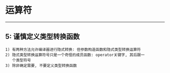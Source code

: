 # **运算符**
***


## **5: 谨慎定义类型转换函数**
    1) 有两种方法允许编译器进行隐式转换: 但参数构造函数和隐式类型转换运算符
    2) 隐式类型转换运算符号只是一个奇怪的成员函数: operator关键字, 其后跟一
       个类型符号
    3) 除非确定需要, 不要定义类型转换函数
